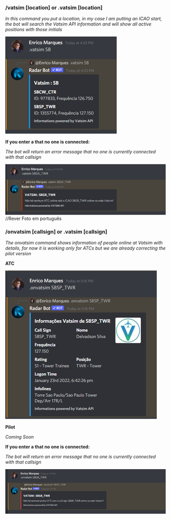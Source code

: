 

### /vatsim [location] or .vatsim [location]

*In this command you put a location, in my case I am putting an ICAO start, the bot will search the Vatsim API information and will show all active positions with those initials*

![Vatsim informations](../../assets/images/vatsim.png)


**If you enter a that no one is connected:**

*The bot will return an error message that no one is currently connected with that callsign*

![Vatsim Error](../../assets/images/vatsimerror.png)
//Rever Foto em português


### /onvatsim [callsign] or .vatsim [callsign]
*The onvatsim command shows information of people online at Vatsim with details, for now it is working only for ATCs but we are already correcting the pilot version*

**ATC**


![OnVatsim informations](../../assets/images/onvatsim.png)

**Pilot**

*Coming Soon*


**If you enter a that no one is connected:**

*The bot will return an error message that no one is currently connected with that callsign*

![Vatsim Error](../../assets/images/onvatsimerror.png)